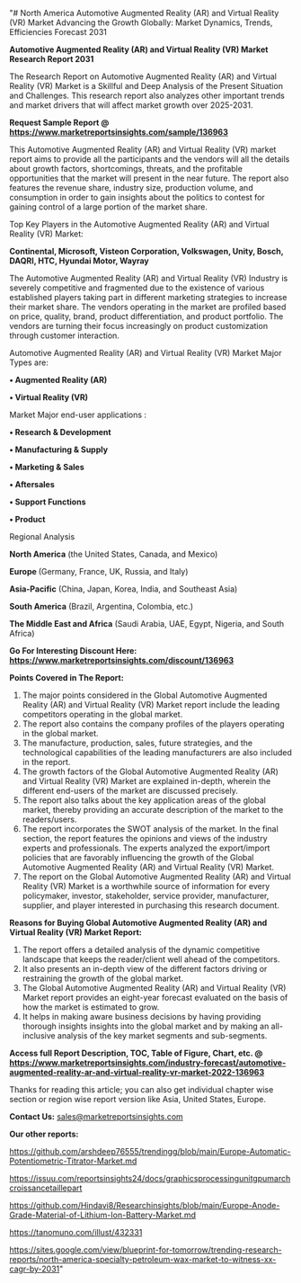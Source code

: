"# North America Automotive Augmented Reality (AR) and Virtual Reality (VR) Market Advancing the Growth Globally: Market Dynamics, Trends, Efficiencies Forecast 2031

<strong>Automotive Augmented Reality (AR) and Virtual Reality (VR) Market Research Report 2031</strong>

The Research Report on Automotive Augmented Reality (AR) and Virtual Reality (VR) Market is a Skillful and Deep Analysis of the Present Situation and Challenges. This research report also analyzes other important trends and market drivers that will affect market growth over 2025-2031.

<strong>Request Sample Report @ <a href=https://www.marketreportsinsights.com/sample/136963>https://www.marketreportsinsights.com/sample/136963</a></strong>

This Automotive Augmented Reality (AR) and Virtual Reality (VR) market report aims to provide all the participants and the vendors will all the details about growth factors, shortcomings, threats, and the profitable opportunities that the market will present in the near future. The report also features the revenue share, industry size, production volume, and consumption in order to gain insights about the politics to contest for gaining control of a large portion of the market share.

Top Key Players in the Automotive Augmented Reality (AR) and Virtual Reality (VR) Market:

<strong>Continental, Microsoft, Visteon Corporation, Volkswagen, Unity, Bosch, DAQRI, HTC, Hyundai Motor, Wayray</strong>

The Automotive Augmented Reality (AR) and Virtual Reality (VR) Industry is severely competitive and fragmented due to the existence of various established players taking part in different marketing strategies to increase their market share. The vendors operating in the market are profiled based on price, quality, brand, product differentiation, and product portfolio. The vendors are turning their focus increasingly on product customization through customer interaction.

Automotive Augmented Reality (AR) and Virtual Reality (VR) Market Major Types are:

<strong>• Augmented Reality (AR)

• Virtual Reality (VR)</strong>

Market Major end-user applications :

<strong>• Research & Development

• Manufacturing & Supply

• Marketing & Sales

• Aftersales

• Support Functions

• Product</strong>

Regional Analysis

</u><strong><b>North America</b></strong> (the United States, Canada, and Mexico)

<strong><b>Europe </b></strong>(Germany, France, UK, Russia, and Italy)

<strong><b>Asia-Pacific</b></strong> (China, Japan, Korea, India, and Southeast Asia)

<strong><b>South America</b></strong> (Brazil, Argentina, Colombia, etc.)

<strong><b>The Middle East and Africa</b></strong> (Saudi Arabia, UAE, Egypt, Nigeria, and South Africa)

<strong>Go For Interesting Discount Here: <a href=https://www.marketreportsinsights.com/discount/136963>https://www.marketreportsinsights.com/discount/136963</a></strong>

<strong>Points Covered in The Report:</strong>
<ol>
  <li>The major points considered in the Global Automotive Augmented Reality (AR) and Virtual Reality (VR) Market report include the leading competitors operating in the global market.</li>
  <li>The report also contains the company profiles of the players operating in the global market.</li>
  <li>The manufacture, production, sales, future strategies, and the technological capabilities of the leading manufacturers are also included in the report.</li>
  <li>The growth factors of the Global Automotive Augmented Reality (AR) and Virtual Reality (VR) Market are explained in-depth, wherein the different end-users of the market are discussed precisely.</li>
  <li>The report also talks about the key application areas of the global market, thereby providing an accurate description of the market to the readers/users.</li>
  <li>The report incorporates the SWOT analysis of the market. In the final section, the report features the opinions and views of the industry experts and professionals. The experts analyzed the export/import policies that are favorably influencing the growth of the Global Automotive Augmented Reality (AR) and Virtual Reality (VR) Market.</li>
  <li>The report on the Global Automotive Augmented Reality (AR) and Virtual Reality (VR) Market is a worthwhile source of information for every policymaker, investor, stakeholder, service provider, manufacturer, supplier, and player interested in purchasing this research document.</li>
</ol>
<strong>Reasons for Buying Global Automotive Augmented Reality (AR) and Virtual Reality (VR) Market Report:</strong>

<ol>
  <li>The report offers a detailed analysis of the dynamic competitive landscape that keeps the reader/client well ahead of the competitors.</li>
  <li>It also presents an in-depth view of the different factors driving or restraining the growth of the global market.</li>
  <li>The Global Automotive Augmented Reality (AR) and Virtual Reality (VR) Market report provides an eight-year forecast evaluated on the basis of how the market is estimated to grow.</li>
  <li>It helps in making aware business decisions by having providing thorough insights insights into the global market and by making an all-inclusive analysis of the key market segments and sub-segments.</li>
</ol>
<strong>Access full Report Description, TOC, Table of Figure, Chart, etc. @ <a href=https://www.marketreportsinsights.com/industry-forecast/automotive-augmented-reality-ar-and-virtual-reality-vr-market-2022-136963>https://www.marketreportsinsights.com/industry-forecast/automotive-augmented-reality-ar-and-virtual-reality-vr-market-2022-136963</a></strong>


Thanks for reading this article; you can also get individual chapter wise section or region wise report version like Asia, United States, Europe.

<strong>Contact Us:</strong>
sales@marketreportsinsights.com

<strong>Our other reports:</strong>

<a href=https://github.com/arshdeep76555/trendingg/blob/main/Europe-Automatic-Potentiometric-Titrator-Market.md>https://github.com/arshdeep76555/trendingg/blob/main/Europe-Automatic-Potentiometric-Titrator-Market.md</a>

<a href=https://issuu.com/reportsinsights24/docs/graphicsprocessingunitgpumarchcroissancetaillepart>https://issuu.com/reportsinsights24/docs/graphicsprocessingunitgpumarchcroissancetaillepart</a>

<a href=https://github.com/Hindavi8/Researchinsights/blob/main/Europe-Anode-Grade-Material-of-Lithium-Ion-Battery-Market.md>https://github.com/Hindavi8/Researchinsights/blob/main/Europe-Anode-Grade-Material-of-Lithium-Ion-Battery-Market.md</a>

<a href=https://tanomuno.com/illust/432331>https://tanomuno.com/illust/432331</a>

<a href=https://sites.google.com/view/blueprint-for-tomorrow/trending-research-reports/north-america-specialty-petroleum-wax-market-to-witness-xx-cagr-by-2031>https://sites.google.com/view/blueprint-for-tomorrow/trending-research-reports/north-america-specialty-petroleum-wax-market-to-witness-xx-cagr-by-2031</a>"
